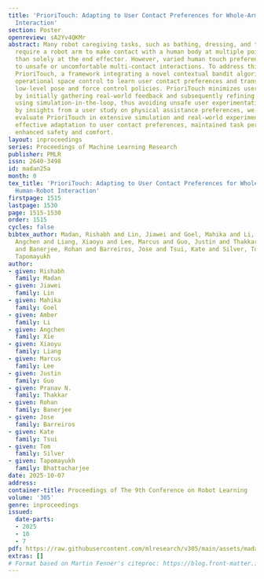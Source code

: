 ```yaml
---
title: 'PrioriTouch: Adapting to User Contact Preferences for Whole-Arm Physical Human-Robot
  Interaction'
section: Poster
openreview: sA2Yv4QKMr
abstract: Many robot caregiving tasks, such as bathing, dressing, and transferring,
  require a robot arm to make contact with a human body at multiple points rather
  than solely at the end effector. However, varied human touch preferences can lead
  to unsafe or uncomfortable multi-contact interactions. To address this, we introduce
  PrioriTouch, a framework integrating a novel contextual bandit algorithm with hierarchical
  operational space control to learn user contact preferences and translate them into
  low-level pose and force control policies. PrioriTouch minimizes user discomfort
  by initially gathering real-world feedback and subsequently refining the policy
  using simulation-in-the-loop, thus avoiding unsafe user experimentation. Guided
  by insights from a user study on physical assistance preferences, we rigorously
  evaluate PrioriTouch in extensive simulation and real-world experiments, demonstrating
  effective adaptation to user contact preferences, maintained task performance, and
  enhanced safety and comfort.
layout: inproceedings
series: Proceedings of Machine Learning Research
publisher: PMLR
issn: 2640-3498
id: madan25a
month: 0
tex_title: 'PrioriTouch: Adapting to User Contact Preferences for Whole-Arm Physical
  Human-Robot Interaction'
firstpage: 1515
lastpage: 1530
page: 1515-1530
order: 1515
cycles: false
bibtex_author: Madan, Rishabh and Lin, Jiawei and Goel, Mahika and Li, Amber and Xie,
  Angchen and Liang, Xiaoyu and Lee, Marcus and Guo, Justin and Thakkar, Pranav N.
  and Banerjee, Rohan and Barreiros, Jose and Tsui, Kate and Silver, Tom and Bhattacharjee,
  Tapomayukh
author:
- given: Rishabh
  family: Madan
- given: Jiawei
  family: Lin
- given: Mahika
  family: Goel
- given: Amber
  family: Li
- given: Angchen
  family: Xie
- given: Xiaoyu
  family: Liang
- given: Marcus
  family: Lee
- given: Justin
  family: Guo
- given: Pranav N.
  family: Thakkar
- given: Rohan
  family: Banerjee
- given: Jose
  family: Barreiros
- given: Kate
  family: Tsui
- given: Tom
  family: Silver
- given: Tapomayukh
  family: Bhattacharjee
date: 2025-10-07
address:
container-title: Proceedings of The 9th Conference on Robot Learning
volume: '305'
genre: inproceedings
issued:
  date-parts:
  - 2025
  - 10
  - 7
pdf: https://raw.githubusercontent.com/mlresearch/v305/main/assets/madan25a/madan25a.pdf
extras: []
# Format based on Martin Fenner's citeproc: https://blog.front-matter.io/posts/citeproc-yaml-for-bibliographies/
---
```

